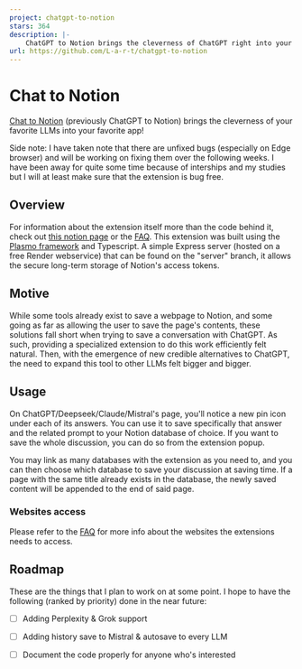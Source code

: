 ```yaml
---
project: chatgpt-to-notion
stars: 364
description: |-
    ChatGPT to Notion brings the cleverness of ChatGPT right into your Notion workspace!
url: https://github.com/L-a-r-t/chatgpt-to-notion
---
```


# Chat to Notion

[Chat to Notion](https://chrome.google.com/webstore/detail/chatgpt-to-notion/oojndninaelbpllebamcojkdecjjhcle) (previously ChatGPT to Notion) brings the cleverness of your favorite LLMs into your favorite app!

Side note: I have taken note that there are unfixed bugs (especially on Edge browser) and will be working on fixing them over the following weeks. I have been away for quite some time because of interships and my studies but I will at least make sure that the extension is bug free.

## Overview

For information about the extension itself more than the code behind it, check out [this notion page](https://theo-lartigau.notion.site/theo-lartigau/ChatGPT-to-Notion-af29d9538dca4493a15bb4ed0fde7f91) or the [FAQ](https://github.com/L-a-r-t/chatgpt-to-notion/wiki/FAQ). This extension was built using the [Plasmo framework](https://www.plasmo.com/) and Typescript. A simple Express server (hosted on a free Render webservice) that can be found on the "server" branch, it allows the secure long-term storage of Notion's access tokens.

## Motive

While some tools already exist to save a webpage to Notion, and some going as far as allowing the user to save the page's contents, these solutions fall short when trying to save a conversation with ChatGPT. As such, providing a specialized extension to do this work efficiently felt natural. Then, with the emergence of new credible alternatives to ChatGPT, the need to expand this tool to other LLMs felt bigger and bigger.

## Usage

On ChatGPT/Deepseek/Claude/Mistral's page, you'll notice a new pin icon under each of its answers. You can use it to save specifically that answer and the related prompt to your Notion database of choice. If you want to save the whole discussion, you can do so from the extension popup.

You may link as many databases with the extension as you need to, and you can then choose which database to save your discussion at saving time. If a page with the same title already exists in the database, the newly saved content will be appended to the end of said page.

### Websites access

Please refer to the [FAQ](https://github.com/L-a-r-t/chatgpt-to-notion/wiki/FAQ) for more info about the websites the extensions needs to access.

## Roadmap

These are the things that I plan to work on at some point. I hope to have the following (ranked by priority) done in the near future:

- [ ] Adding Perplexity & Grok support
- [ ] Adding history save to Mistral & autosave to every LLM
- [ ] Document the code properly for anyone who's interested

